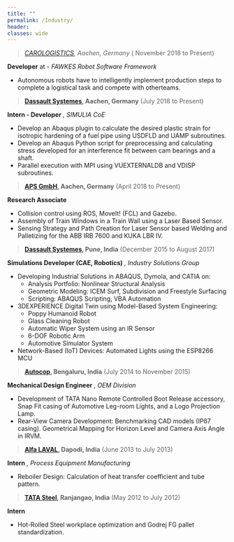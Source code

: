 ```yaml
---
title: ""
permalink: /Industry/
header:
classes: wide
---
```



>  *[CAROLOGISTICS](https://www.carologistics.org/), Aachen, Germany* ( November 2018 to Present)

**Developer** at *- FAWKES Robot Software Framework*

-   Autonomous robots have to intelligently implement production steps to complete a logistical task and compete with otherteams.

>   **[Dassault Systemes](https://www.3ds.com), Aachen, Germany** (July 2018 to Present)

**Intern - Developer** *, SIMULIA CoE*
-   Develop an Abaqus plugin to calculate the desired plastic strain for isotropic
    hardening of a fuel pipe using USDFLD and UAMP subroutines.
-   Develop an Abaqus Python script for preprocessing and calculating stress
    developed for an interference fit between cam bearings and a shaft.
-   Parallel execution with MPI using VUEXTERNALDB and VDISP subroutines.

>   **[APS GmbH](http://aps-aachen.de/), Aachen, Germany** (April 2018 to Present)

**Research Associate**

-   Collision control using ROS, MoveIt! (FCL) and Gazebo.
-   Assembly of Train Windows in a Train Wall using a Laser Based Sensor.
-   Sensing Strategy and Path Creation for Laser Sensor based Welding and
    Palletizing for the ABB IRB 7600 and KUKA LBR IV.

>   **[Dassault Systemes](https://www.3ds.com), Pune, India** (December 2015 to August 2017)

**Simulations Developer (CAE, Robotics)** *, Industry Solutions Group*
-   Developing Industrial Solutions in ABAQUS, Dymola, and CATIA on:
    -   Analysis Portfolio: Nonlinear Structural Analysis
    -   Geometric Modeling: ICEM Surf, Subdivision and Freestyle Surfacing
    -   Scripting: ABAQUS Scripting, VBA Automation
-   3DEXPERIENCE Digital Twin using Model-Based System Engineering:
    -   Poppy Humanoid Robot
    -   Glass Cleaning Robot
    -   Automatic Wiper System using an IR Sensor
    -   6-DOF Robotic Arm
    -   Automotive Simulator System
-   Network-Based (IoT) Devices: Automated Lights using the ESP8266 MCU

>   **[Autocop](https://www.autocoptrackpro.com/), Bengaluru, India** (July 2014 to November 2015)

**Mechanical Design Engineer** *, OEM Division*
-   Development of TATA Nano Remote Controlled Boot Release accessory, Snap
    Fit casing of Automotive Leg-room Lights, and a Logo Projection Lamp.
-   Rear-View Camera Development: Benchmarking CAD models (IP67 casing).
    Geometrical Mapping for Horizon Level and Camera Axis Angle in IRVM.

>   **[Alfa LAVAL](https://www.alfalaval.com/), Dapodi, India** (June 2013 to July 2013)

**Intern** *, Process Equipment Manufacturing*
-   Reboiler Design: Calculation of heat transfer coefficient and tube pattern.

>   **[TATA Steel](http://www.tspdl.com/), Ranjangao, India** (May 2012 to July 2012)

**Intern**
-   Hot-Rolled Steel workplace optimization and Godrej FG pallet standardization.


